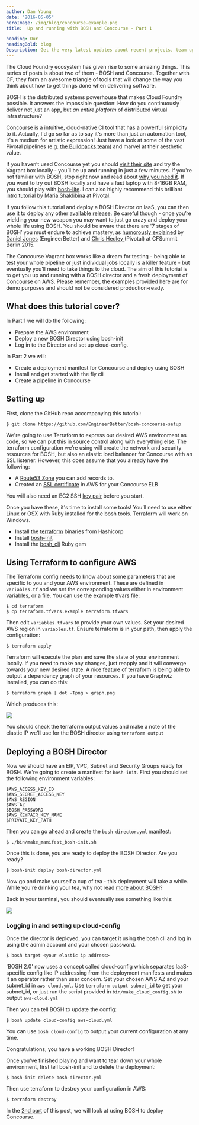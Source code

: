 ```yaml
---
author: Dan Young
date: "2016-05-05"
heroImage: /img/blog/concourse-example.png
title:  Up and running with BOSH and Concourse - Part 1

heading: Our
headingBold: blog
Description: Get the very latest updates about recent projects, team updates, thoughts and industry news from our team of EngineerBetter experts.
---
```


The Cloud Foundry ecosystem has given rise to some amazing things. This series of posts is about two of them - BOSH and Concourse. Together with CF, they form an awesome triangle of tools that will change the way you think about how to get things done when delivering software.

BOSH is the distributed systems powerhouse that makes Cloud Foundry possible. It answers the impossible question: How do you continuously deliver not just an app, but *an entire platform* of distributed virtual infrastructure?

Concourse is a intuitive, cloud-native CI tool that has a powerful simplicity to it. Actually, I'd go so far as to say it's more than just an automation tool, it's a medium for artistic expression! Just have a look at some of the vast Pivotal pipelines (e.g. [the Buildpacks team](https://buildpacks.ci.cf-app.com/)) and marvel at their aesthetic value.
<!--more-->
If you haven’t used Concourse yet you should [visit their site](http://concourse.ci/) and try the Vagrant box locally - you’ll be up and running in just  a few minutes. If you're not familiar with BOSH, stop right now and read about [why you need it](https://bosh.io/docs/about.html). If you want to try out BOSH locally and have a fast laptop with 8-16GB RAM, you should play with [bosh-lite](https://github.com/cloudfoundry/bosh-lite). I can also highly recommend this brilliant [intro tutorial](http://mariash.github.io/learn-bosh/) by [Maria Shaldibina](https://twitter.com/marynixie) at Pivotal.

If you follow this tutorial and deploy a BOSH Director on IaaS, you can then use it to deploy any other [available release](https://bosh.io/releases).  Be careful though - once you’re wielding your new weapon you may want to just go crazy and deploy your whole life using BOSH. You should be aware that there are '7 stages of BOSH’ you must endure to achieve mastery, as [humorously explained](/update/2015/10/31/cf-summit-berlin.html) by [Daniel Jones](http://www.twitter.com/DanielJonesEB) (EngineerBetter) and [Chris Hedley ](http://www.twitter.com/CGHSystems) (Pivotal) at CFSummit Berlin 2015.

The Concourse Vagrant box works like a dream for testing - being able to test your whole pipeline or just individual jobs locally is a killer feature - but eventually you’ll need to take things to the cloud. The aim of this tutorial is to get you up and running with a BOSH director and a fresh deployment of Concourse on AWS. Please remember, the examples provided here are for demo purposes and should not be considered production-ready.

## What does this tutorial cover?

In Part 1 we will do the following:

- Prepare the AWS environment
- Deploy a new BOSH Director using bosh-init
- Log in to the Director and set up cloud-config.

In Part 2 we will:

- Create a deployment manifest for Concourse and deploy using BOSH
- Install and get started with the fly cli
- Create a pipeline in Concourse

## Setting up

First, clone the GitHub repo accompanying this tutorial:

```shell_session
$ git clone https://github.com/EngineerBetter/bosh-concourse-setup
```

We're going to use Terraform to express our desired AWS environment as code, so we can put this in source control along with everything else. The terraform configuration we’re using will create the network and security resources for BOSH, but also an elastic load balancer for Concourse with an SSL listener. However, this does assume that you already have the following:

- A [Route53 Zone](http://docs.aws.amazon.com/Route53/latest/DeveloperGuide/CreatingHostedZone.html) you can add records to.
- Created an [SSL certificate](http://docs.aws.amazon.com/ElasticLoadBalancing/latest/DeveloperGuide/ssl-server-cert.html) in AWS for your Concourse ELB

You will also need an EC2 SSH [key pair](http://docs.aws.amazon.com/AWSEC2/latest/UserGuide/ec2-key-pairs.html) before you start.

Once you have these, it's time to install some tools! You’ll need to use either Linux or OSX with Ruby installed for the bosh tools. Terraform will work on Windows.

- Install the [terraform](https://www.terraform.io/intro/getting-started/install.html) binaries from Hashicorp
- Install [bosh-init](https://bosh.io/docs/install-bosh-init.html)
- Install the [bosh_cli](https://bosh.io/docs/bosh-cli.html) Ruby gem

## Using Terraform to configure AWS

The Terraform config needs to know about some parameters that are specific to you and your AWS environment. These are defined in `variables.tf` and we set the corresponding values either in environment variables, or a file. You can use the example tfvars file:

```shell_session
$ cd terraform
$ cp terraform.tfvars.example terraform.tfvars
```

Then edit `variables.tfvars` to provide your own values. Set your desired AWS region in `variables.tf`. Ensure terraform is in your path, then apply the configuration:

```shell_session
$ terraform apply
```

Terraform will execute the plan and save the state of your environment locally. If you need to make any changes, just reapply and it will converge towards your new desired state. A nice feature of terraform is being able to output a dependency graph of your resources. If you have Graphviz installed, you can do this:

```shell_session
$ terraform graph | dot -Tpng > graph.png
```

Which produces this:

<img src="/img/blog/terraform-graph.png" class="image fit">

You should check the terraform output values and make a note of the elastic IP we'll use for the BOSH director using `terraform output`

## Deploying a BOSH Director

Now we should have an EIP, VPC, Subnet and Security Groups ready for BOSH.
We're going to create a manifest for `bosh-init`. First you should set the following environment variables:

```shell_session
$AWS_ACCESS_KEY_ID
$AWS_SECRET_ACCESS_KEY
$AWS_REGION
$AWS_AZ
$BOSH_PASSWORD
$AWS_KEYPAIR_KEY_NAME
$PRIVATE_KEY_PATH
```


Then you can go ahead and create the `bosh-director.yml` manifest:

```shell_session
$ ./bin/make_manifest_bosh-init.sh
```


Once this is done, you are ready to deploy the BOSH Director. Are you ready?

```shell_session
$ bosh-init deploy bosh-director.yml
```

Now go and make yourself a cup of tea - this deployment will take a while.
While you're drinking your tea, why not read [more about BOSH](https://bosh.io/docs)?

Back in your terminal, you should eventually see something like this:

<img src="/img/blog/bosh-init-deploy.png" class="image fit">

### Logging in and setting up cloud-config

Once the director is deployed, you can target it using the bosh cli and log in using the admin account and your chosen password.

```shell_session
$ bosh target <your elastic ip address>
```

'BOSH 2.0' now uses a concept called cloud-config which separates IaaS-specific config like IP addressing from the deployment manifests and makes it an operator rather than user concern. Set your chosen AWS AZ and your subnet_id in `aws-cloud.yml`. Use `terraform output subnet_id` to get your subnet_id, or just run the script provided in `bin/make_cloud_config.sh` to output `aws-cloud.yml`

Then you can tell BOSH to update the config:

```shell_session
$ bosh update cloud-config aws-cloud.yml
```

You can use `bosh cloud-config` to output your current configuration at any time.

Congratulations, you have a working BOSH Director!

Once you've finished playing and want to tear down your whole environment, first tell bosh-init and to delete the deployment:

```shell_session
$ bosh-init delete bosh-director.yml
```

Then use terraform to destroy your configuration in AWS:

```shell_session
$ terraform destroy
```

In the [2nd part](/bosh-concourse2.html) of this post, we will look at using BOSH to deploy Concourse.
